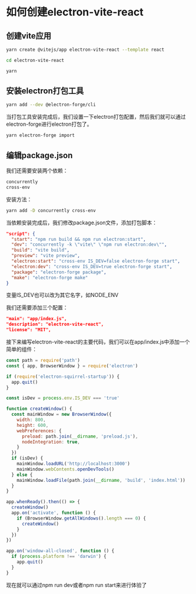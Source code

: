 # 如何创建electron-vite-react

## 创建vite应用

```bash
yarn create @vitejs/app electron-vite-react --template react

cd electron-vite-react

yarn
```

## 安装electron打包工具

```bash
yarn add --dev @electron-forge/cli
```

当打包工具安装完成后，我们设置一下electron打包配置，然后我们就可以通过electron-forge进行electron打包了。

```bash
yarn electron-forge import
```

## 编辑package.json

我们还需要安装两个依赖：

```bash
concurrently
cross-env
```

安装方法：

```bash
yarn add -D concurrently cross-env
```

当依赖安装完成后，我们修改package.json文件，添加打包脚本：

```json
"script": {
  "start": "npm run build && npm run electron:start",
  "dev": "concurrently -k \"vite\" \"npm run electron:dev\"",
  "build": "vite build",
  "preview": "vite preview",
  "electron:start": "cross-env IS_DEV=false electron-forge start",
  "electron:dev": "cross-env IS_DEV=true electron-forge start",
  "package": "electron-forge package",
  "make": "electron-forge make"
}
```

变量IS_DEV也可以改为其它名字，如NODE_ENV

我们还需要添加三个配置：

```json
"main": "app/index.js",
"description": "electron-vite-react",
"license": "MIT",
```

接下来编写electron-vite-react的主要代码，我们可以在app/index.js中添加一个简单的组件：

```js
const path = require('path')
const { app, BrowserWindow } = require('electron')

if (require('electron-squirrel-startup')) {
  app.quit()
}

const isDev = process.env.IS_DEV === 'true'

function createWindow() {
  const mainWindow = new BrowserWindow({
    width: 800,
    height: 600,
    webPreferences: {
      preload: path.join(__dirname, 'preload.js'),
      nodeIntegration: true,
    }
  })
  if (isDev) {
    mainWindow.loadURL('http://localhost:3000')
    mainWindow.webContents.openDevTools()
  } else {
    mainWindow.loadFile(path.join(__dirname, 'build', 'index.html'))
  }
}

app.whenReady().then(() => {
  createWindow()
  app.on('activate', function () {
    if (BrowserWindow.getAllWindows().length === 0) {
      createWindow()
    }
  })
})

app.on('window-all-closed', function () {
  if (process.platform !== 'darwin') {
    app.quit()
  }
}
```

现在就可以通过npm run dev或者npm run start来进行体验了
